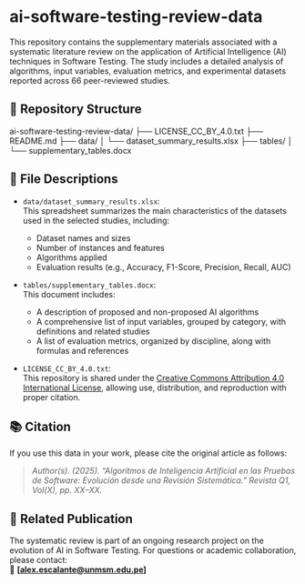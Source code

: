 # ai-software-testing-review-data

This repository contains the supplementary materials associated with a systematic literature review on the application of Artificial Intelligence (AI) techniques in Software Testing. The study includes a detailed analysis of algorithms, input variables, evaluation metrics, and experimental datasets reported across 66 peer-reviewed studies.

## 📁 Repository Structure

ai-software-testing-review-data/
├── LICENSE_CC_BY_4.0.txt
├── README.md
├── data/
│ └── dataset_summary_results.xlsx
├── tables/
│ └── supplementary_tables.docx


## 📄 File Descriptions

- `data/dataset_summary_results.xlsx`:  
  This spreadsheet summarizes the main characteristics of the datasets used in the selected studies, including:
  - Dataset names and sizes  
  - Number of instances and features  
  - Algorithms applied  
  - Evaluation results (e.g., Accuracy, F1-Score, Precision, Recall, AUC)

- `tables/supplementary_tables.docx`:  
  This document includes:
  - A description of proposed and non-proposed AI algorithms
  - A comprehensive list of input variables, grouped by category, with definitions and related studies
  - A list of evaluation metrics, organized by discipline, along with formulas and references

- `LICENSE_CC_BY_4.0.txt`:  
  This repository is shared under the [Creative Commons Attribution 4.0 International License](https://creativecommons.org/licenses/by/4.0/), allowing use, distribution, and reproduction with proper citation.

## 📚 Citation

If you use this data in your work, please cite the original article as follows:

> *Author(s). (2025). “Algoritmos de Inteligencia Artificial en las Pruebas de Software: Evolución desde una Revisión Sistemática.” Revista Q1, Vol(X), pp. XX–XX.*

## 🔗 Related Publication

The systematic review is part of an ongoing research project on the evolution of AI in Software Testing. For questions or academic collaboration, please contact:  
📧 **[alex.escalante@unmsm.edu.pe]**


